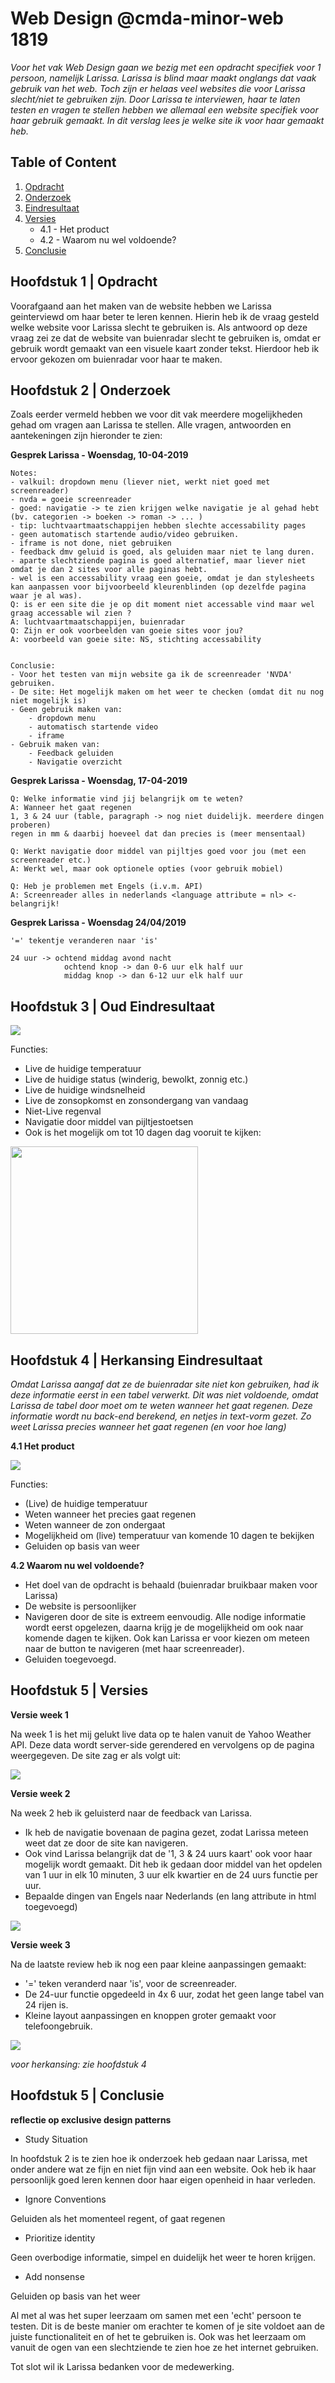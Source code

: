 # Web Design @cmda-minor-web 1819

_Voor het vak Web Design gaan we bezig met een opdracht specifiek voor 1 persoon, namelijk Larissa. Larissa is blind maar maakt onglangs dat vaak gebruik van het web. Toch zijn er helaas veel websites die voor Larissa slecht/niet te gebruiken zijn. Door Larissa te interviewen, haar te laten testen en vragen te stellen hebben we allemaal een website specifiek voor haar gebruik gemaakt. In dit verslag lees je welke site ik voor haar gemaakt heb._


## Table of Content
1. [Opdracht](#1)
2. [Onderzoek](#2)
3. [Eindresultaat](#3)
4. [Versies](#4)
	- 4.1 - Het product
	- 4.2 - Waarom nu wel voldoende?
5. [Conclusie](#5)
   
<a name="1"></a>

## Hoofdstuk 1 | Opdracht
Voorafgaand aan het maken van de website hebben we Larissa geinterviewd om haar beter te leren kennen. Hierin heb ik de vraag gesteld welke website voor Larissa slecht te gebruiken is. Als antwoord op deze vraag zei ze dat de website van buienradar slecht te gebruiken is, omdat er gebruik wordt gemaakt van een visuele kaart zonder tekst. Hierdoor heb ik ervoor gekozen om buienradar voor haar te maken.

<a name="2"></a>

## Hoofdstuk 2 | Onderzoek
Zoals eerder vermeld hebben we voor dit vak meerdere mogelijkheden gehad om vragen aan Larissa te stellen. Alle vragen, antwoorden en aantekeningen zijn hieronder te zien:

**Gesprek Larissa - Woensdag, 10-04-2019**
```
Notes:
- valkuil: dropdown menu (liever niet, werkt niet goed met screenreader)
- nvda = goeie screenreader 
- goed: navigatie -> te zien krijgen welke navigatie je al gehad hebt (bv. categorien -> boeken -> roman -> ... )
- tip: luchtvaartmaatschappijen hebben slechte accessability pages 
- geen automatisch startende audio/video gebruiken. 
- iframe is not done, niet gebruiken
- feedback dmv geluid is goed, als geluiden maar niet te lang duren.
- aparte slechtziende pagina is goed alternatief, maar liever niet omdat je dan 2 sites voor alle paginas hebt.
- wel is een accessability vraag een goeie, omdat je dan stylesheets kan aanpassen voor bijvoorbeeld kleurenblinden (op dezelfde pagina waar je al was).
Q: is er een site die je op dit moment niet accessable vind maar wel graag accessable wil zien ?
A: luchtvaartmaatschappijen, buienradar 
Q: Zijn er ook voorbeelden van goeie sites voor jou?
A: voorbeeld van goeie site: NS, stichting accessability	


Conclusie: 
- Voor het testen van mijn website ga ik de screenreader 'NVDA' gebruiken.
- De site: Het mogelijk maken om het weer te checken (omdat dit nu nog niet mogelijk is)
- Geen gebruik maken van: 
	- dropdown menu
	- automatisch startende video
	- iframe
- Gebruik maken van:
	- Feedback geluiden
	- Navigatie overzicht
```

**Gesprek Larissa - Woensdag, 17-04-2019**
```
Q: Welke informatie vind jij belangrijk om te weten? 
A: Wanneer het gaat regenen
1, 3 & 24 uur (table, paragraph -> nog niet duidelijk. meerdere dingen proberen)
regen in mm & daarbij hoeveel dat dan precies is (meer mensentaal)

Q: Werkt navigatie door middel van pijltjes goed voor jou (met een screenreader etc.)
A: Werkt wel, maar ook optionele opties (voor gebruik mobiel)

Q: Heb je problemen met Engels (i.v.m. API)
A: Screenreader alles in nederlands <language attribute = nl> <- belangrijk!
```

**Gesprek Larissa - Woensdag 24/04/2019**
```
'=' tekentje veranderen naar 'is'

24 uur -> ochtend middag avond nacht
			ochtend knop -> dan 0-6 uur elk half uur
			middag knop -> dan 6-12 uur elk half uur
```

<a name="3"></a>

## Hoofdstuk 3 | Oud Eindresultaat

<img src="https://i.ibb.co/Dk95kvF/image.png">

Functies:
- Live de huidige temperatuur
- Live de huidige status (winderig, bewolkt, zonnig etc.)
- Live de huidige windsnelheid
- Live de zonsopkomst en zonsondergang van vandaag
- Niet-Live regenval 
- Navigatie door middel van pijltjestoetsen
- Ook is het mogelijk om tot 10 dagen dag vooruit te kijken:
  
<img src="https://i.ibb.co/2WhFmhq/image.png" width="300">

<a name="4"></a>

## Hoofdstuk 4 | Herkansing Eindresultaat
_Omdat Larissa aangaf dat ze de buienradar site niet kon gebruiken, had ik deze informatie eerst in een tabel verwerkt. Dit was niet voldoende, omdat Larissa de tabel door moet om te weten wanneer het gaat regenen. Deze informatie wordt nu back-end berekend, en netjes in text-vorm gezet. Zo weet Larissa precies wanneer het gaat regenen (en voor hoe lang)_

**4.1 Het product**

<img src="https://i.ibb.co/WDwZPbq/image.png">

Functies:
- (Live) de huidige temperatuur
- Weten wanneer het precies gaat regenen
- Weten wanneer de zon ondergaat
- Mogelijkheid om (live) temperatuur van komende 10 dagen te bekijken
- Geluiden op basis van weer

**4.2 Waarom nu wel voldoende?**
- Het doel van de opdracht is behaald (buienradar bruikbaar maken voor Larissa)
- De website is persoonlijker
- Navigeren door de site is extreem eenvoudig. Alle nodige informatie wordt eerst opgelezen, daarna krijg je de mogelijkheid om ook naar komende dagen te kijken. Ook kan Larissa er voor kiezen om meteen naar de button te navigeren (met haar screenreader).
- Geluiden toegevoegd.

<a name="5"></a>

## Hoofdstuk 5 | Versies

**Versie week 1**

Na week 1 is het mij gelukt live data op te halen vanuit de Yahoo Weather API. Deze data wordt server-side gerendered en vervolgens op de pagina weergegeven. De site zag er als volgt uit:

<img src="https://i.ibb.co/0rbxF8m/image.png">

**Versie week 2**

Na week 2 heb ik geluisterd naar de feedback van Larissa. 

- Ik heb de navigatie bovenaan de pagina gezet, zodat Larissa meteen weet dat ze door de site kan navigeren. 
- Ook vind Larissa belangrijk dat de '1, 3 & 24 uurs kaart' ook voor haar mogelijk wordt gemaakt. Dit heb ik gedaan door middel van het opdelen van 1 uur in elk 10 minuten, 3 uur elk kwartier en de 24 uurs functie per uur.
- Bepaalde dingen van Engels naar Nederlands (en lang attribute in html toegevoegd)

<img src="https://i.ibb.co/z2bMB28/image.png">

**Versie week 3**

Na de laatste review heb ik nog een paar kleine aanpassingen gemaakt:
  - '=' teken veranderd naar 'is', voor de screenreader.
  - De 24-uur functie opgedeeld in 4x 6 uur, zodat het geen lange tabel van 24 rijen is.
  - Kleine layout aanpassingen en knoppen groter gemaakt voor telefoongebruik.
  
<img src="https://i.ibb.co/Dk95kvF/image.png">

_voor herkansing: zie hoofdstuk 4_

<a name="5"></a>

## Hoofdstuk 5 | Conclusie

**reflectie op exclusive design patterns**
- Study Situation
  
In hoofdstuk 2 is te zien hoe ik onderzoek heb gedaan naar Larissa, met onder andere wat ze fijn en niet fijn vind aan een website. Ook heb ik haar persoonlijk goed leren kennen door haar eigen openheid in haar verleden.

- Ignore Conventions
  
Geluiden als het momenteel regent, of gaat regenen

- Prioritize identity

Geen overbodige informatie, simpel en duidelijk het weer te horen krijgen.

- Add nonsense	
  
Geluiden op basis van het weer

Al met al was het super leerzaam om samen met een 'echt' persoon te testen. Dit is de beste manier om erachter te komen of je site voldoet aan de juiste functionaliteit en of het te gebruiken is. Ook was het leerzaam om vanuit de ogen van een slechtziende te zien hoe ze het internet gebruiken.

Tot slot wil ik Larissa bedanken voor de medewerking.


